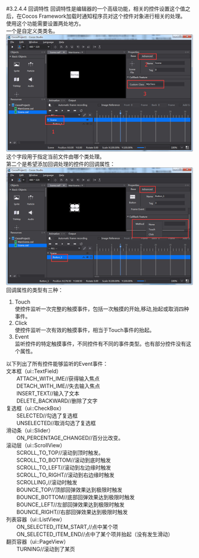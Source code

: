 #3.2.4.4 回调特性
回调特性是编辑器的一个高级功能，相关的控件设置这个值之后，在Cocos Framework加载时通知程序员对这个控件对象进行相关的处理。  
使用这个功能需要设置两处地方。  
一个是自定义类类名。  
![Image](res/imaged1.jpg)
这个字段用于指定当前文件由哪个类处理。  
第二个是希望添加回调处理的控件的回调属性：
![Image](res/imaged2.jpg)
回调属性的类型有三种：  
1. Touch  
使控件监听一次完整的触摸事件，包括一次触摸的开始,移动,抬起或取消四种事件。   
2. Click  
使控件监听一次有效的触摸事件，相当于Touch事件的抬起。  
3. Event  
监听控件的特定触摸事件，不同控件有不同的事件类型。也有部分控件没有这个属性。    
    
以下列出了所有控件能够监听的Event事件：  
文本框（ui::TextField）  
&emsp;&emsp;ATTACH_WITH_IME//获得输入焦点  
&emsp;&emsp;DETACH_WITH_IME//失去输入焦点  
&emsp;&emsp;INSERT_TEXT//输入了文本  
&emsp;&emsp;DELETE_BACKWARD//删除了文字  
复选框（ui::CheckBox）  
&emsp;&emsp;SELECTED//勾选了复选框  
&emsp;&emsp;UNSELECTED//取消勾选了复选框  
滑动条（ui::Slider）  
&emsp;&emsp;ON_PERCENTAGE_CHANGED//百分比改变。  
滚动层（ui::ScrollView）  
&emsp;&emsp;SCROLL_TO_TOP//滚动到顶时触发。   
&emsp;&emsp;SCROLL_TO_BOTTOM//滚动到底时触发   
&emsp;&emsp;SCROLL_TO_LEFT//滚动到左边缘时触发   
&emsp;&emsp;SCROLL_TO_RIGHT//滚动到右边缘时触发   
&emsp;&emsp;SCROLLING,//滚动时触发   
&emsp;&emsp;BOUNCE_TOP//顶部回弹效果达到极限时触发   
&emsp;&emsp;BOUNCE_BOTTOM//底部回弹效果达到极限时触发   
&emsp;&emsp;BOUNCE_LEFT//左部回弹效果达到极限时触发   
&emsp;&emsp;BOUNCE_RIGHT//右部回弹效果达到极限时触发   
列表容器（ui::ListView）    
&emsp;&emsp;ON_SELECTED_ITEM_START,//点中某个项  
&emsp;&emsp;ON_SELECTED_ITEM_END//点中了某个项并抬起（没有发生滑动）  
翻页容器（ui::PageView）  
&emsp;&emsp;TURNING//滚动到了某页  